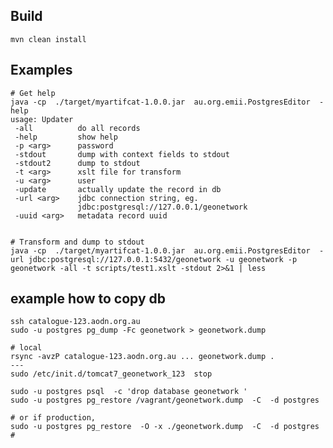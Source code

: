 
## Build

    mvn clean install

## Examples

    # Get help
    java -cp  ./target/myartifcat-1.0.0.jar  au.org.emii.PostgresEditor  -help
    usage: Updater
     -all          do all records
     -help         show help
     -p <arg>      password
     -stdout       dump with context fields to stdout
     -stdout2      dump to stdout
     -t <arg>      xslt file for transform
     -u <arg>      user
     -update       actually update the record in db
     -url <arg>    jdbc connection string, eg.
                   jdbc:postgresql://127.0.0.1/geonetwork
     -uuid <arg>   metadata record uuid

    
    # Transform and dump to stdout
    java -cp  ./target/myartifcat-1.0.0.jar  au.org.emii.PostgresEditor  -url jdbc:postgresql://127.0.0.1:5432/geonetwork -u geonetwork -p geonetwork -all -t scripts/test1.xslt -stdout 2>&1 | less



## example how to copy db

    ssh catalogue-123.aodn.org.au
    sudo -u postgres pg_dump -Fc geonetwork > geonetwork.dump

    # local
    rsync -avzP catalogue-123.aodn.org.au ... geonetwork.dump .
    ---
    sudo /etc/init.d/tomcat7_geonetwork_123  stop

    sudo -u postgres psql  -c 'drop database geonetwork '
    sudo -u postgres pg_restore /vagrant/geonetwork.dump  -C  -d postgres

    # or if production,
    sudo -u postgres pg_restore  -O -x ./geonetwork.dump  -C  -d postgres
    # 


